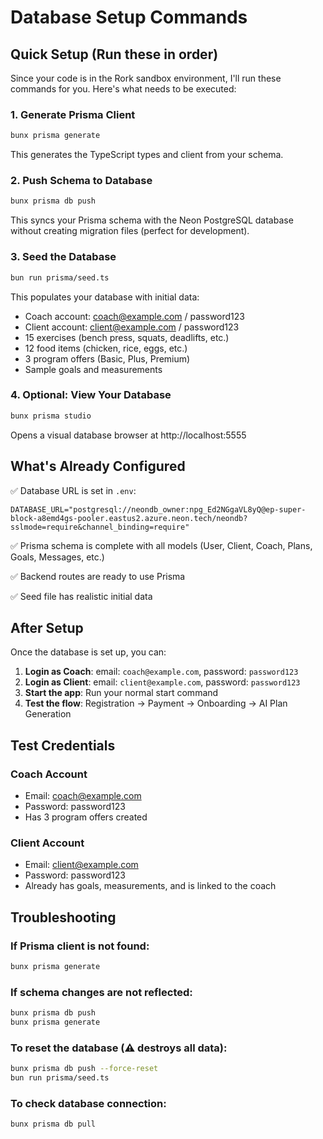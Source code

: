 # Database Setup Commands

## Quick Setup (Run these in order)

Since your code is in the Rork sandbox environment, I'll run these commands for you. Here's what needs to be executed:

### 1. Generate Prisma Client
```bash
bunx prisma generate
```
This generates the TypeScript types and client from your schema.

### 2. Push Schema to Database
```bash
bunx prisma db push
```
This syncs your Prisma schema with the Neon PostgreSQL database without creating migration files (perfect for development).

### 3. Seed the Database
```bash
bun run prisma/seed.ts
```
This populates your database with initial data:
- Coach account: coach@example.com / password123
- Client account: client@example.com / password123
- 15 exercises (bench press, squats, deadlifts, etc.)
- 12 food items (chicken, rice, eggs, etc.)
- 3 program offers (Basic, Plus, Premium)
- Sample goals and measurements

### 4. Optional: View Your Database
```bash
bunx prisma studio
```
Opens a visual database browser at http://localhost:5555

## What's Already Configured

✅ Database URL is set in `.env`:
```
DATABASE_URL="postgresql://neondb_owner:npg_Ed2NGgaVL8yQ@ep-super-block-a8emd4gs-pooler.eastus2.azure.neon.tech/neondb?sslmode=require&channel_binding=require"
```

✅ Prisma schema is complete with all models (User, Client, Coach, Plans, Goals, Messages, etc.)

✅ Backend routes are ready to use Prisma

✅ Seed file has realistic initial data

## After Setup

Once the database is set up, you can:

1. **Login as Coach**: email: `coach@example.com`, password: `password123`
2. **Login as Client**: email: `client@example.com`, password: `password123`
3. **Start the app**: Run your normal start command
4. **Test the flow**: Registration → Payment → Onboarding → AI Plan Generation

## Test Credentials

### Coach Account
- Email: coach@example.com
- Password: password123
- Has 3 program offers created

### Client Account  
- Email: client@example.com
- Password: password123
- Already has goals, measurements, and is linked to the coach

## Troubleshooting

### If Prisma client is not found:
```bash
bunx prisma generate
```

### If schema changes are not reflected:
```bash
bunx prisma db push
bunx prisma generate
```

### To reset the database (⚠️ destroys all data):
```bash
bunx prisma db push --force-reset
bun run prisma/seed.ts
```

### To check database connection:
```bash
bunx prisma db pull
```
